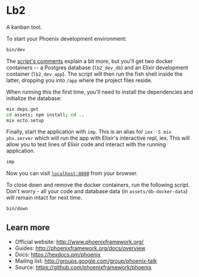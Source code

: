 # Lb2

A kanban tool.

To start your Phoenix development environment:

```bash
bin/dev
```

The [script's comments](bin/dev) explain a bit more, but you'll get two
docker containers -- a Postgres database (`lb2_dev_db`) and an Elixir
development container (`lb2_dev_app`). The script will then run the fish shell
inside the latter, dropping you into `/app` where the project files reside.

When running this the first time, you'll need to install the dependencies and
initialize the database:

```bash
mix deps.get
cd assets; npm install; cd ..
mix ecto.setup
```

Finally, start the application with `imp`. This is an alias for `iex -S mix
phx.server` which will run the app with Elixir's interactive repl, iex. This
will allow you to test lines of Elixir code and interact with the running
application.

```bash
imp
```

Now you can visit [`localhost:8800`](http://localhost:8800) from your browser.

To close down and remove the docker containers, run the following script.
Don't worry - all your code and database data (in `assets/db-docker-data`)
will remain intact for next time.

```bash
bin/down
```

## Learn more

  * Official website: http://www.phoenixframework.org/
  * Guides: http://phoenixframework.org/docs/overview
  * Docs: https://hexdocs.pm/phoenix
  * Mailing list: http://groups.google.com/group/phoenix-talk
  * Source: https://github.com/phoenixframework/phoenix
